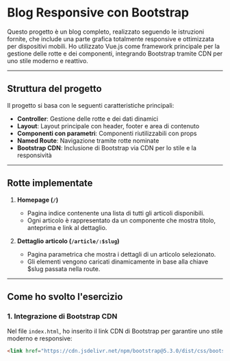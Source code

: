 # Blog Responsive con Bootstrap

Questo progetto è un blog completo, realizzato seguendo le istruzioni fornite, che include una parte grafica totalmente responsive e ottimizzata per dispositivi mobili. Ho utilizzato Vue.js come framework principale per la gestione delle rotte e dei componenti, integrando Bootstrap tramite CDN per uno stile moderno e reattivo.

---

## Struttura del progetto

Il progetto si basa con le seguenti caratteristiche principali:

- **Controller**: Gestione delle rotte e dei dati dinamici
- **Layout**: Layout principale con header, footer e area di contenuto
- **Componenti con parametri**: Componenti riutilizzabili con props
- **Named Route**: Navigazione tramite rotte nominate
- **Bootstrap CDN**: Inclusione di Bootstrap via CDN per lo stile e la responsività

---

## Rotte implementate

1. **Homepage (`/`)**  
   - Pagina indice contenente una lista di tutti gli articoli disponibili.
   - Ogni articolo è rappresentato da un componente che mostra titolo, anteprima e link al dettaglio.

2. **Dettaglio articolo (`/article/:$slug`)**  
   - Pagina parametrica che mostra i dettagli di un articolo selezionato.
   - Gli elementi vengono caricati dinamicamente in base alla chiave $slug passata nella route.

---

## Come ho svolto l'esercizio

### 1. Integrazione di Bootstrap CDN

Nel file `index.html`, ho inserito il link CDN di Bootstrap per garantire uno stile moderno e responsive:

```html
<link href="https://cdn.jsdelivr.net/npm/bootstrap@5.3.0/dist/css/bootstrap.min.css" rel="stylesheet">